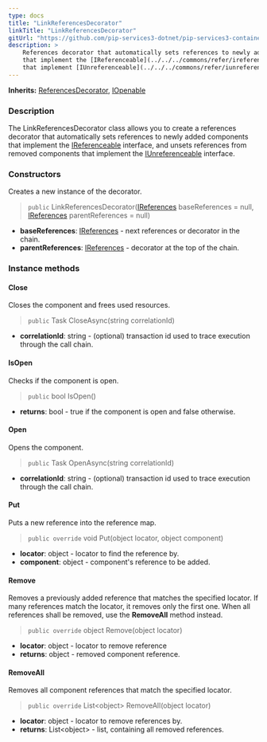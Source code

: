 ```yaml
---
type: docs
title: "LinkReferencesDecorator"
linkTitle: "LinkReferencesDecorator"
gitUrl: "https://github.com/pip-services3-dotnet/pip-services3-container-dotnet"
description: >
    References decorator that automatically sets references to newly added components
    that implement the [IReferenceable](../../../commons/refer/ireferenceable) interface, and unsets references from removed components
    that implement [IUnreferenceable](../../../commons/refer/iunreferenceable) interface.
---
```


**Inherits:** [ReferencesDecorator](../references_decorator), [IOpenable](../../../commons/run/iopenable)


### Description

The LinkReferencesDecorator class allows you to create a references decorator that automatically sets references to newly added components that implement the [IReferenceable](../../../commons/refer/ireferenceable) interface, and unsets references from removed components that implement the [IUnreferenceable](../../../commons/refer/iunreferenceable) interface.

### Constructors
Creates a new instance of the decorator.

> `public` LinkReferencesDecorator([IReferences](../../../commons/refer/ireferences) baseReferences = null, [IReferences](../../../commons/refer/ireferences) parentReferences = null)

- **baseReferences**: [IReferences](../../../commons/refer/ireferences) - next references or decorator in the chain.
- **parentReferences**: [IReferences](../../../commons/refer/ireferences) - decorator at the top of the chain.

### Instance methods

#### Close
Closes the component and frees used resources.

> `public` Task CloseAsync(string correlationId)
- **correlationId**: string - (optional) transaction id used to trace execution through the call chain.

#### IsOpen
Checks if the component is open.

> `public` bool IsOpen()
- **returns**: bool - true if the component is open and false otherwise.

#### Open
Opens the component.

> `public` Task OpenAsync(string correlationId)
- **correlationId**: string - (optional) transaction id used to trace execution through the call chain.

#### Put
Puts a new reference into the reference map.

> `public override` void Put(object locator, object component)
- **locator**: object - locator to find the reference by.
- **component**: object - component's reference to be added.


#### Remove
Removes a previously added reference that matches the specified locator.
If many references match the locator, it removes only the first one.
When all references shall be removed, use the **RemoveAll** method instead.

> `public override` object Remove(object locator)
- **locator**: object - locator to remove reference
- **returns**: object - removed component reference.

#### RemoveAll
Removes all component references that match the specified locator.

> `public override` List\<object\> RemoveAll(object locator)
- **locator**: object - locator to remove references by.
- **returns**: List\<object\> - list, containing all removed references.
